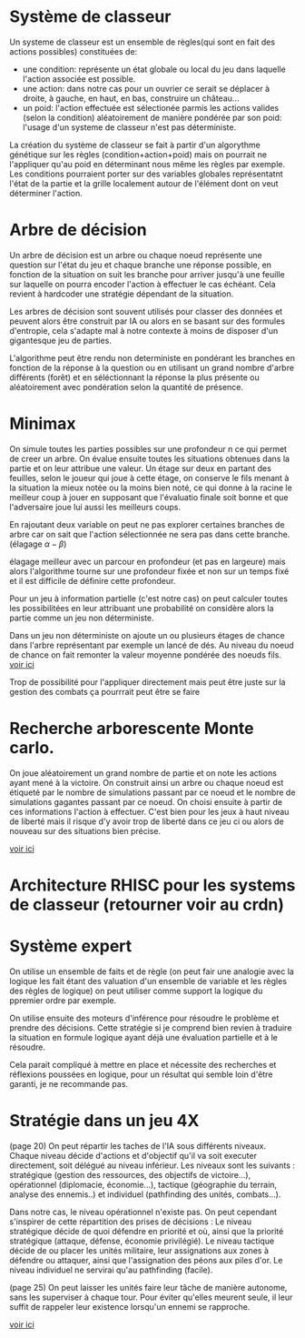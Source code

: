 # Système de classeur

Un systeme de classeur est un ensemble de règles(qui sont en fait des actions possibles) constituées de:

- une condition: représente un état globale ou local du jeu dans laquelle l'action associée est possible.
- une action: dans notre cas pour un ouvrier ce serait se déplacer à droite, à gauche, en haut, en bas, construire un château...
- un poid: l'action effectuée est sélectionée parmis les actions valides (selon la condition) aléatoirement de manière pondérée par son poid: l'usage d'un systeme de classeur n'est pas déterministe.

La création du système de classeur se fait à partir d'un algorythme génétique sur les règles (condition+action+poid) mais on pourrait ne l'appliquer qu'au poid en déterminant nous même les règles par exemple.
Les conditions pourraient porter sur des variables globales représentatnt l'état de la partie et la grille localement autour de l'élément dont on veut déterminer l'action.

# Arbre de décision

Un arbre de décision est un arbre ou chaque noeud représente une question sur l'état du jeu et chaque branche une réponse possible, en fonction de la situation on suit les branche pour arriver jusqu'à une feuille sur laquelle on pourra encoder l'action à effectuer le cas échéant. Cela revient à hardcoder une stratégie dépendant de la situation.

Les arbres de décision sont souvent utilisés pour classer des données et peuvent alors être construit par IA ou alors en se basant sur des formules d'entropie, cela s'adapte mal à notre contexte à moins de disposer d'un gigantesque jeu de parties.

L'algorithme peut être rendu non deterministe en pondérant les branches en fonction de la réponse à la question ou en utilisant un grand nombre d'arbre différents (forêt) et en séléctionnant la réponse la plus présente ou aléatoirement avec pondération selon la quantité de présence.

# Minimax

On simule toutes les parties possibles sur une profondeur n ce qui permet de creer un arbre. On évalue ensuite toutes les situations obtenues dans la partie et on leur attribue une valeur. Un étage sur deux en partant des feuilles, selon le joueur qui joue à cette étage, on conserve le fils menant à la situation la mieux notée ou la moins bien noté, ce qui donne à la racine le meilleur coup à jouer en supposant que l'évaluatio finale soit bonne et que l'adversaire joue lui aussi les meilleurs coups.

En rajoutant deux variable on peut ne pas explorer certaines branches de arbre car on sait que l'action sélectionnée ne sera pas dans cette branche. (élagage $\alpha-\beta$)

élagage meilleur avec un parcour en profondeur (et pas en largeure) mais alors l'algorithme tourne sur une profondeur fixée et non sur un temps fixé et il est difficile de définire cette profondeur.

Pour un jeu à information partielle (c'est notre cas) on peut calculer toutes les possibilitées en leur attribuant une probabilité on considère alors la partie comme un jeu non déterministe.

Dans un jeu non déterministe on ajoute un ou plusieurs étages de chance dans l'arbre représentant par exemple un lancé de dés. Au niveau du noeud de chance on fait remonter la valeur moyenne pondérée des noeuds fils.
[voir ici](https://helios2.mi.parisdescartes.fr/~bouzy/Doc/IAL3/04_IA_jeux_BB.pdf)

Trop de possibilité pour l'appliquer directement mais peut être juste sur la gestion des combats ça pourrrait peut être se faire




# Recherche arborescente Monte carlo.

On joue aléatoirement un grand nombre de partie et on note les actions ayant mené à la victoire. On construit ainsi un arbre ou chaque noeud est étiqueté par le nombre de simulations passant par ce noeud et le nombre de simulations gagantes passant par ce noeud. On choisi ensuite à partir de ces informations l'action à effectuer. C'est bien pour les jeux à haut niveau de liberté mais il risque d'y avoir trop de liberté dans ce jeu ci ou alors de nouveau sur des situations bien précise.

[voir ici](https://moodle.uphf.fr/pluginfile.php/98463/mod_resource/content/4/jeu.pdf)

# Architecture RHISC pour les systems de classeur (retourner voir au crdn)

# Système expert

On utilise un ensemble de faits et de règle (on peut fair une analogie avec la logique les fait étant des valuation d'un ensemble de variable et les règles des règles de logique) on peut utiliser comme support la logique du ppremier ordre par exemple.

On utilise ensuite des moteurs d'inférence pour résoudre le problème et prendre des décisions. Cette stratégie si je comprend bien revien à traduire la situation en formule logique ayant déjà une évaluation partielle et à le résoudre.

Cela parait compliqué à mettre en place et nécessite des recherches et réflexions poussées en logique, pour un résultat qui semble loin d'être garanti, je ne recommande pas.

# Stratégie dans un jeu 4X

(page 20)
On peut répartir les taches de l'IA sous différents niveaux. Chaque niveau décide d'actions et d'objectif qu'il va soit executer directement, soit délégué au niveau inférieur. Les niveaux sont les suivants : stratégique (gestion des ressources, des objectifs de victoire...), opérationnel (diplomacie, économie...), tactique (géographie du terrain, analyse des ennemis..)  et individuel (pathfinding des unités, combats...).

Dans notre cas, le niveau opérationnel n'existe pas. On peut cependant s'inspirer de cette répartition des prises de décisions : 
Le niveau stratégique décide de quoi défendre en priorité et où, ainsi que la priorité stratégique (attaque, défense, économie privilégié).
Le niveau tactique décide de ou placer les unités militaire, leur assignations aux zones à défendre ou attaquer, ainsi que l'assignation des péons aux piles d'or.
Le niveau individuel ne servirai qu'au pathfinding (facile).

(page 25)
On peut laisser les unités faire leur tâche de manière autonome, sans les superviser à chaque tour. Pour éviter qu'elles meurent seule, il leur suffit de rappeler leur existence lorsqu'un ennemi se rapproche.

[voir ici](https://www.theseus.fi/bitstream/handle/10024/134060/Toni_Laaveri.pdf?sequence=1)